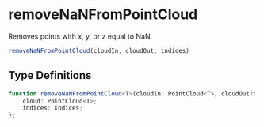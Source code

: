 # removeNaNFromPointCloud

Removes points with x, y, or z equal to NaN.

```ts
removeNaNFromPointCloud(cloudIn, cloudOut, indices)
```

## Type Definitions

```ts
function removeNaNFromPointCloud<T>(cloudIn: PointCloud<T>, cloudOut?: PointCloud<T>, indices?: Indices): {
    cloud: PointCloud<T>;
    indices: Indices;
};
```